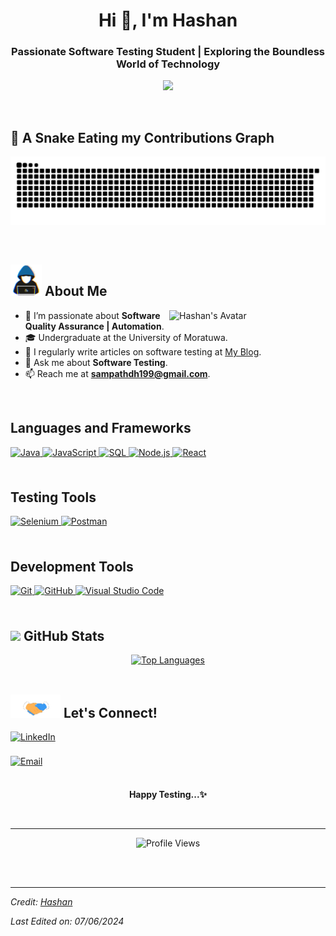 <!-- Your GitHub README starts here -->

<h1 align="center">Hi 👋, I'm Hashan</h1>
<h3 align="center">Passionate Software Testing Student | Exploring the Boundless World of Technology</h3>

<p align="center">
  <a href="https://github.com/DenverCoder1/readme-typing-svg">
    <img src="https://readme-typing-svg.herokuapp.com?font=Time+New+Roman&color=cyan&size=25&center=true&vCenter=true&width=600&height=100&lines=Welcome+to+my+GitHub+Profile..&hearts;++;Passionate+about+Software+Testing;Exploring+New+Technologies;Active+Learner+and+Blogger;">
  </a>
</p>

<br>

## 🐍 **A Snake Eating my Contributions Graph**

<p align="center">
  <img src="https://github.com/7oSkaaa/7oSkaaa/blob/output/github-contribution-grid-snake.svg" alt="Snake Game"/>
</p>

<br>

## <img src="https://github.com/0xAbdulKhalid/0xAbdulKhalid/raw/main/assets/mdImages/about_me.gif" width="50px"> **About Me**

<img src="https://github.com/7oSkaaa/7oSkaaa/blob/main/Images/Right_Side.gif?raw=true" width="250px" align="right" alt="Hashan's Avatar"/>

- 🌱 I’m passionate about  **Software Quality Assurance | Automation**.
- 🎓 Undergraduate at the University of Moratuwa.
- 📝 I regularly write articles on software testing at [My Blog](https://gloomybloomyblog.blogspot.com/).
- 💬 Ask me about **Software Testing**.
- 📫 Reach me at **[sampathdh199@gmail.com](mailto:sampathdh199@gmail.com)**.

<br>

## **Languages and Frameworks**

<div>
  <a href="https://www.java.com" target="_blank">
    <img src="https://img.shields.io/badge/Java-007396?style=for-the-badge&logo=java&logoColor=white&color=blue" alt="Java" style="margin-bottom: 5px;"/>
  </a>
  <a href="https://developer.mozilla.org/en-US/docs/Web/JavaScript" target="_blank">
    <img src="https://img.shields.io/badge/JavaScript-F7DF1E?style=for-the-badge&logo=javascript&logoColor=black&color=yellow" alt="JavaScript" style="margin-bottom: 5px;"/>
  </a>
  <a href="https://www.postgresql.org" target="_blank">
    <img src="https://img.shields.io/badge/SQL-4479A1?style=for-the-badge&logo=postgresql&logoColor=white&color=blue" alt="SQL" style="margin-bottom: 5px;"/>
  </a>
  <a href="https://nodejs.org" target="_blank">
    <img src="https://img.shields.io/badge/Node.js-339933?style=for-the-badge&logo=nodedotjs&logoColor=white&color=green" alt="Node.js" style="margin-bottom: 5px;"/>
  </a>
  <a href="https://reactjs.org" target="_blank">
    <img src="https://img.shields.io/badge/React-61DAFB?style=for-the-badge&logo=react&logoColor=black&color=blue" alt="React" style="margin-bottom: 5px;"/>
  </a>
</div>

<br>

## **Testing Tools**

<div>
  <a href="https://www.selenium.dev" target="_blank">
    <img src="https://img.shields.io/badge/Selenium-43B02A?style=for-the-badge&logo=selenium&logoColor=white&color=green" alt="Selenium" style="margin-bottom: 5px;"/>
  </a>
  <a href="https://www.postman.com" target="_blank">
    <img src="https://img.shields.io/badge/Postman-FF6C37?style=for-the-badge&logo=postman&logoColor=white&color=orange" alt="Postman" style="margin-bottom: 5px;"/>
  </a>
</div>

<br>

## **Development Tools**

<div>
  <a href="https://git-scm.com" target="_blank">
    <img src="https://img.shields.io/badge/Git-F05033?style=for-the-badge&logo=git&logoColor=white&color=orange" alt="Git" style="margin-bottom: 5px;"/>
  </a>
  <a href="https://github.com" target="_blank">
    <img src="https://img.shields.io/badge/GitHub-181717?style=for-the-badge&logo=github&logoColor=white&color=black" alt="GitHub" style="margin-bottom: 5px;"/>
  </a>
  <a href="https://code.visualstudio.com" target="_blank">
    <img src="https://img.shields.io/badge/VS%20Code-0078d7?style=for-the-badge&logo=visual-studio-code&logoColor=white&color=blue" alt="Visual Studio Code" style="margin-bottom: 5px;"/>
  </a>
</div>

<br>

## <img src="https://media.giphy.com/media/iY8CRBdQXODJSCERIr/giphy.gif" width="35"> **GitHub Stats**

<div align="center">
  <a href="https://github.com/hashandom">
    <img src="https://github-readme-stats.vercel.app/api/top-langs?username=hashandom&show_icons=true&locale=en&layout=compact&line_height=20&title_color=7A7ADB&icon_color=2234AE&text_color=D3D3D3&bg_color=0,000000,130F40" width="375" alt="Top Languages"/>
  </a>
</div>

<br>

## <img src="https://github.com/0xAbdulKhalid/0xAbdulKhalid/raw/main/assets/mdImages/handshake.gif" width="80"> **Let's Connect!**

<div align='left'>
  <a href="https://www.linkedin.com/in/hashan-sampath-138710184" target="_blank">
    <img src="https://img.shields.io/badge/LinkedIn-0A66C2?style=for-the-badge&logo=linkedin&logoColor=white&color=blue" alt="LinkedIn" style="margin-bottom: 5px;"/>
  </a>
  <br><br>
  <a href="mailto:sampathdh199@gmail.com" target="_blank">
    <img src="https://img.shields.io/badge/Email-D14836?style=for-the-badge&logo=gmail&logoColor=white&color=red" alt="Email" style="margin-bottom: 5px;"/>
  </a>
</div>

<br>

<p align="center">
  <b>Happy Testing...✨</b>
</p>

<br>
<hr>
<p align="center">
  <img src="https://komarev.com/ghpvc/?username=hashandom&label=Profile%20views&color=0e75b6&style=flat" alt="Profile Views"/>
</p>

<br><br>

---

*Credit: [Hashan](https://github.com/hashandom)*

*Last Edited on: 07/06/2024*
